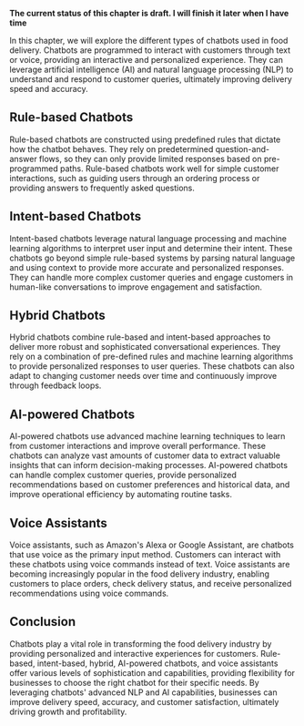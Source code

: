 **The current status of this chapter is draft. I will finish it later when I have time**

In this chapter, we will explore the different types of chatbots used in food delivery. Chatbots are programmed to interact with customers through text or voice, providing an interactive and personalized experience. They can leverage artificial intelligence (AI) and natural language processing (NLP) to understand and respond to customer queries, ultimately improving delivery speed and accuracy.

**Rule-based Chatbots**
-----------------------

Rule-based chatbots are constructed using predefined rules that dictate how the chatbot behaves. They rely on predetermined question-and-answer flows, so they can only provide limited responses based on pre-programmed paths. Rule-based chatbots work well for simple customer interactions, such as guiding users through an ordering process or providing answers to frequently asked questions.

**Intent-based Chatbots**
-------------------------

Intent-based chatbots leverage natural language processing and machine learning algorithms to interpret user input and determine their intent. These chatbots go beyond simple rule-based systems by parsing natural language and using context to provide more accurate and personalized responses. They can handle more complex customer queries and engage customers in human-like conversations to improve engagement and satisfaction.

**Hybrid Chatbots**
-------------------

Hybrid chatbots combine rule-based and intent-based approaches to deliver more robust and sophisticated conversational experiences. They rely on a combination of pre-defined rules and machine learning algorithms to provide personalized responses to user queries. These chatbots can also adapt to changing customer needs over time and continuously improve through feedback loops.

**AI-powered Chatbots**
-----------------------

AI-powered chatbots use advanced machine learning techniques to learn from customer interactions and improve overall performance. These chatbots can analyze vast amounts of customer data to extract valuable insights that can inform decision-making processes. AI-powered chatbots can handle complex customer queries, provide personalized recommendations based on customer preferences and historical data, and improve operational efficiency by automating routine tasks.

**Voice Assistants**
--------------------

Voice assistants, such as Amazon's Alexa or Google Assistant, are chatbots that use voice as the primary input method. Customers can interact with these chatbots using voice commands instead of text. Voice assistants are becoming increasingly popular in the food delivery industry, enabling customers to place orders, check delivery status, and receive personalized recommendations using voice commands.

**Conclusion**
--------------

Chatbots play a vital role in transforming the food delivery industry by providing personalized and interactive experiences for customers. Rule-based, intent-based, hybrid, AI-powered chatbots, and voice assistants offer various levels of sophistication and capabilities, providing flexibility for businesses to choose the right chatbot for their specific needs. By leveraging chatbots' advanced NLP and AI capabilities, businesses can improve delivery speed, accuracy, and customer satisfaction, ultimately driving growth and profitability.

